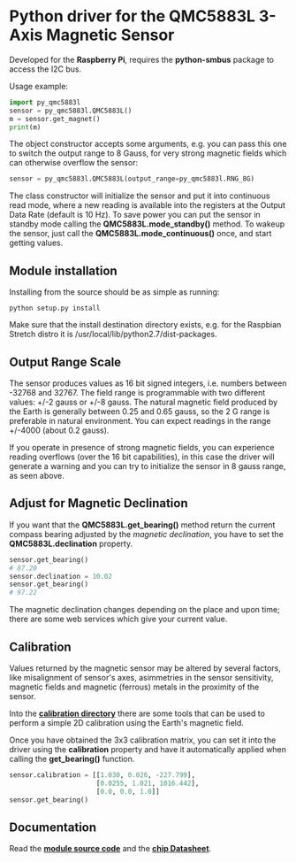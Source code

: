 # Python driver for the QMC5883L 3-Axis Magnetic Sensor

Developed for the **Raspberry Pi**, requires the **python-smbus** package
to access the I2C bus.

Usage example:

```python
import py_qmc5883l
sensor = py_qmc5883l.QMC5883L()
m = sensor.get_magnet()
print(m)
```

The object constructor accepts some arguments, e.g. you can pass this one to
switch the output range to 8 Gauss, for very strong magnetic fields which
can otherwise overflow the sensor:

```python
sensor = py_qmc5883l.QMC5883L(output_range=py_qmc5883l.RNG_8G)
```

The class constructor will initialize the sensor and put it into continuous
read mode, where a new reading is available into the registers at the Output
Data Rate (default is 10 Hz). To save power you can put the sensor in standby
mode calling the **QMC5883L.mode_standby()** method. To wakeup the sensor, just
call the **QMC5883L.mode_continuous()** once, and start getting values.

## Module installation

Installing from the source should be as simple as running:

```
python setup.py install
```

Make sure that the install destination directory exists, e.g. for the
Raspbian Stretch distro it is /usr/local/lib/python2.7/dist-packages.

## Output Range Scale

The sensor produces values as 16 bit signed integers, i.e. 
numbers between -32768 and 32767. The field range is 
programmable with two different values: +/-2 gauss or +/-8 
gauss. The natural magnetic field produced by the Earth is 
generally between 0.25 and 0.65 gauss, so the 2 G range is 
preferable in natural environment. You can expect readings in 
the range +/-4000 (about 0.2 gauss).

If you operate in presence of strong magnetic fields, you can 
experience reading overflows (over the 16 bit capabilities), in 
this case the driver will generate a warning and you can try to 
initialize the sensor in 8 gauss range, as seen above.

## Adjust for Magnetic Declination

If you want that the **QMC5883L.get_bearing()** method return 
the current compass bearing adjusted by the *magnetic declination*,
you have to set the **QMC5883L.declination** property.

```python
sensor.get_bearing()
# 87.20
sensor.declination = 10.02
sensor.get_bearing()
# 97.22
```

The magnetic declination changes depending on the place and upon 
time; there are some web services which give your current value.

## Calibration

Values returned by the magnetic sensor may be altered by several 
factors, like misalignment of sensor's axes, asimmetries in the 
sensor sensitivity, magnetic fields and magnetic (ferrous) 
metals in the proximity of the sensor.

Into the **[calibration directory](calibration/)** there are 
some tools that can be used to perform a simple 2D calibration 
using the Earth's magnetic field.

Once you have obtained the 3x3 calibration matrix, you can set 
it into the driver using the **calibration** property and have 
it automatically applied when calling the **get_bearing()** 
function.

```python
sensor.calibration = [[1.030, 0.026, -227.799],
                      [0.0255, 1.021, 1016.442],
                      [0.0, 0.0, 1.0]]
sensor.get_bearing()
```

## Documentation

Read the **[module source code](py_qmc5883l/__init__.py)** and the
**[chip Datasheet](doc/QMC5883L-Datasheet-1.0.pdf)**.
